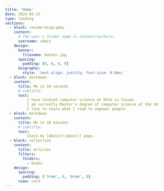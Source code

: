 ```yaml
---
title: 'Home'
date: 2024-05-13
type: landing
sections:
  - block: resume-biography
    content:
      # The user's folder name in content/authors/
      username: admin
    design:
      banner:
        filename: banner.jpg
      spacing:
        padding: [0, 0, 0, 0]
      biography:
        style: 'text-align: justify; font-size: 0.8em;'
  - block: markdown
    content:
      title: Me in 10 seconds
      # subtitle: 
      text: 
          I have studied computer science at NYCU in Taiwan.  
          I am currently Master's degree of computer science at the University of Illinois at Urbana-Champaign (UIUC).
          I love to share what I read to empower people.
  - block: markdown
    content:
      title: Me in 10 minutes
      # subtitle: 
      text: 
          Check my [About](/about/) page.
  - block: collection
    content:
      title: Articles
      filters:
        folders:
          - books
    design:
      spacing:
        padding: ['3rem', 0, '6rem', 0]
      view: card
---
```

